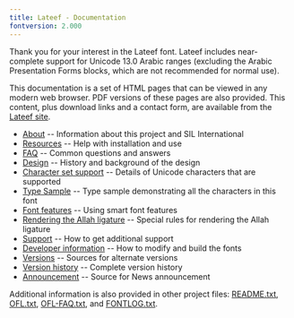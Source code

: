 ```yaml
---
title: Lateef - Documentation
fontversion: 2.000
---
```


Thank you for your interest in the Lateef font. Lateef includes near-complete support for Unicode 13.0 Arabic ranges (excluding the Arabic Presentation Forms blocks, which are not recommended for normal use).

This documentation is a set of HTML pages that can be viewed in any modern web browser. PDF versions of these pages are also provided. This content, plus download links and a contact form, are available from the [Lateef site](https://software.sil.org/lateef/).

- [About](about.md) -- Information about this project and SIL International
- [Resources](resources.md) -- Help with installation and use
- [FAQ](faq.md) -- Common questions and answers
- [Design](design.md) -- History and background of the design
- [Character set support](charset.md) -- Details of Unicode characters that are supported
- [Type Sample](sample.md) -- Type sample demonstrating all the characters in this font
- [Font features](features.md) -- Using smart font features
- [Rendering the Allah ligature](allah.md) -- Special rules for rendering the Allah ligature
- [Support](support.md) -- How to get additional support
- [Developer information](developer.md) -- How to modify and build the fonts
- [Versions](versions.md) -- Sources for alternate versions
- [Version history](history.md) -- Complete version history
- [Announcement](announcement.md) -- Source for News announcement

Additional information is also provided in other project files: [README.txt](../README.txt), [OFL.txt](../OFL.txt), [OFL-FAQ.txt](../OFL-FAQ.txt), and [FONTLOG.txt](../FONTLOG.txt).

